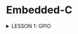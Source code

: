 # Embedded-C
<details><summary>LESSON 1: GPIO</summary>
<p>
  
  ## LESSON 1: GPIO
  
  ### Để cấu hình cho ngoại vi GPIO ta thực hiện các bước sau:
![Screenshot 2024-03-17 104919](https://github.com/DangTruongBT/Embedded-C/assets/103482832/6f377fe6-7e22-4958-bbed-43e8a3c3cb74)
  #### Cấp xung clock cho ngoại vi:
  Ta nhìn vào diagram của vi điều khiển sửử dụng các API được cung cấp sẵn cho từng Bus. Các ngoại vi trên Bus được cấp xung thông qua việc truyền các tham số vào API này.
  
![Screenshot 2024-03-17 111122](https://github.com/DangTruongBT/Embedded-C/assets/103482832/3e3eacc9-e1a9-42e4-9566-599bf3d32e34)


- Ví dụ: nếu bạn muốn sử dụng chân PB2 thì bạn phải cấp xung cho GPIO, muốn cấp xung cho GPIO thì phải cấp xung cho bus mà GPIO treo lên là APB2.
- Trong VDK STM32 thì thanh ghi dùng để cấp clock là thanh ghi RCC
- Cú pháp để cấp/không cấp clock cho một ngoại vi là:
  
  **RCC_(Tên Bus)PerighClockCmd(ngoại vi cần cấu hình, Trạng thái);**

   - Tên bus mình muốn cấp clock (AHB, APB1, APB2)
   - Ngoại vi cần cấu hình: ví dụ GPIOC, GPIOB...
   - Trạng thái:  cho cấp phép/không cấp (ENABLE/DISABLE)
  
     *Ví dụ: Chúng ta cần cấp xung cho thanh ghi GPIOB, ta thiết lập như sau:*
     ```c
       void RCC_Config() {
       RCC_APB2PeriphClockCmd(RCC_APB2Phriph_GPIOB, ENABLE);
        }
   
    #### Sau khi ngoại vi được cấp clock, chúng ta có thể thiết lập các cấu hình cho ngoại vi đó.

     - Sau khi được cấp xung, ta sử dụng hàm GPIO_Init(GPIOx, &GPIO_InitStruct) để cấu hình
     - 
       Trong đó:

        GPIOx : GPIO cần cấu hình

        GPIO_InitStruct : Biến chứa các thông tin để cấu hình cho GPIO có kiểu dữ liệu GPIO_InitTypeDef
       
        GPIO_InitTypeDef là 1 kiểu struct chứa các trường sau:

       ```c
        GPIO_Pin        : Chọn Pin đang cần để cấu hình
    
        GPIO_Mode       : Chọn chế độ cho Pin
    
        GPIO_Speed      : Chọn tốc độ phản hồi

    Nếu cấu hình Pin là đầu vào, ta có thể chọn:

       
       Input Pull Down   : Thiết lập đầu vào và mức logic ở mức 0 (0V) khi không tác động (dùng điện trở kéo xuống )
       Input Pull Up     : Thiết lập đầu vào và mức logic ở mức 1 (3,3V) khi không tác động (dùng điện trở kéo lên nguồn)
       Input Floating    :
  
    Nếu cấu hình Pin là đầu ra, ta thường sử dụng:

       Output Push Pull  : Cho phép tùy chỉnh tín hiệu ở 2 mức logic 0 (0V) và 1 (3,3V)'
       Output Open Drain :
  
   Ví dụ: Ta cần cấu hình cho led PC13 và nút bấm PB4
  
     ```c
       void GPIO_Config(){
      	 GPIO_InitTypeDef GPIO_InitStructure;
	
      	 GPIO_InitStructure.GPIO_Pin = GPIO_Pin_13  ;
	       GPIO_InitStructure.GPIO_Mode = GPIO_Mode_Out_PP;
	       GPIO_InitStructure.GPIO_Speed = GPIO_Speed_50MHz;
	
     	   GPIO_Init(GPIOC, &GPIO_InitStructure);
	
      	 GPIO_InitStructure.GPIO_Pin = GPIO_Pin_4  ;
      	 GPIO_InitStructure.GPIO_Mode = GPIO_Mode_IPD;
     	   GPIO_InitStructure.GPIO_Speed = GPIO_Speed_50MHz;
	
	       GPIO_Init(GPIOB, &GPIO_InitStructure);
        }
     
Sau khi thiết lập xong, ngoại vi đã có thể sử dụng, tùy thuộc vào mục đích, yêu cầu bài toán để sử dụng các Pin với các hàm tương ứng.
 - Đọc giá trị đầu vào tại 1 Pin (1 bit) của thanh ghi
   
        uint8_t GPIO_ReadInputDataBit(GPIO_TypeDef* GPIOx, uint16_t GPIO_Pin);
   
 - Đọc giá trị đầu vào của cả 1 thanh ghi

       uint16_t GPIO_ReadInputData(GPIO_TypeDef* GPIOx);

 - Đọc giá trị đầu ra tại 1 Pin (1 bit) của thanh ghi

       uint8_t GPIO_ReadOutputDataBit(GPIO_TypeDef* GPIOx, uint16_t GPIO_Pin);
   
 - Đọc giá trị đầu ra của cả 1 thanh ghi

       uint16_t GPIO_ReadOutputData(GPIO_TypeDef* GPIOx);
   
 - Thay đổi giá trị lên mức logic 1 của 1 Pin trên thanh ghi

       void GPIO_SetBits(GPIO_TypeDef* GPIOx, uint16_t GPIO_Pin);
   
 - Thay đổi giá trị về mức logic 0 của 1 Pin trên thanh ghi

       void GPIO_ResetBits(GPIO_TypeDef* GPIOx, uint16_t GPIO_Pin);

 - Thay đổi giá trị của 1 Pin trên thanh ghi

       void GPIO_WriteBit(GPIO_TypeDef* GPIOx, uint16_t GPIO_Pin, BitAction BitVal);

- Thay đổi giá trị của 1 Pin hoặc nhiều Pin trên thanh ghi

       void GPIO_Write(GPIO_TypeDef* GPIOx, uint16_t PortVal);

        

</p>


</details>
   
